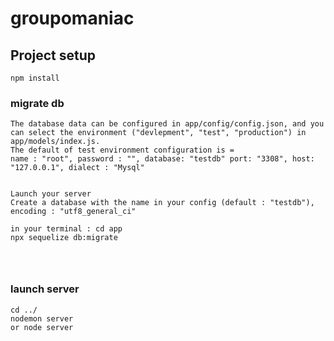 # groupomaniac

## Project setup

```
npm install
```

### migrate db

```
The database data can be configured in app/config/config.json, and you can select the environment ("devlepment", "test", "production") in app/models/index.js.
The default of test environment configuration is =
name : "root", password : "", database: "testdb" port: "3308", host: "127.0.0.1", dialect : "Mysql"


Launch your server
Create a database with the name in your config (default : "testdb"), encoding : "utf8_general_ci"

in your terminal : cd app
npx sequelize db:migrate




```

### launch server

```
cd ../
nodemon server
or node server
```
